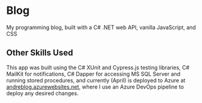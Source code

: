 # Blog
My programming blog, built with a C# .NET web API, vanilla JavaScript, and CSS

## Other Skills Used
This app was built using the C# XUnit and Cypress.js testing libraries, C# MailKit for notifications, C# Dapper for accessing MS SQL Server and running stored procedures, 
and currently (April) is deployed to Azure at [andreblog.azurewebsites.net](https://andreblog.azurewebsites.net), where I use an Azure DevOps pipeline to 
deploy any desired changes.
